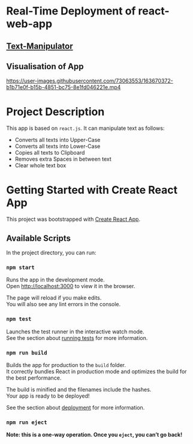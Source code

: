 # Real-Time Deployment of react-web-app
## [Text-Manipulator](https://text-manipulator.herokuapp.com/)

## Visualisation of App

https://user-images.githubusercontent.com/73063553/163670372-b1b71e0f-b15b-4851-bc75-8e1fd046221e.mp4

# Project Description

This app is based on `react.js`. It can manipulate text as follows:
- Converts all texts into Upper-Case 
- Converts all texts into Lower-Case 
- Copies all texts to Clipboard 
- Removes extra Spaces in between text
- Clear whole text box

# Getting Started with Create React App

This project was bootstrapped with [Create React App](https://github.com/facebook/create-react-app).

## Available Scripts

In the project directory, you can run:

### `npm start`

Runs the app in the development mode.\
Open [http://localhost:3000](http://localhost:3000) to view it in the browser.

The page will reload if you make edits.\
You will also see any lint errors in the console.

### `npm test`

Launches the test runner in the interactive watch mode.\
See the section about [running tests](https://facebook.github.io/create-react-app/docs/running-tests) for more information.

### `npm run build`

Builds the app for production to the `build` folder.\
It correctly bundles React in production mode and optimizes the build for the best performance.

The build is minified and the filenames include the hashes.\
Your app is ready to be deployed!

See the section about [deployment](https://facebook.github.io/create-react-app/docs/deployment) for more information.

### `npm run eject`

**Note: this is a one-way operation. Once you `eject`, you can’t go back!**